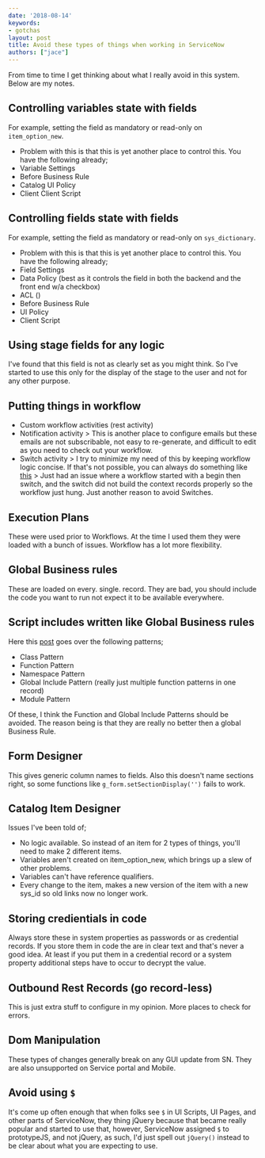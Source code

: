 ```yaml
---
date: '2018-08-14'
keywords:
- gotchas
layout: post
title: Avoid these types of things when working in ServiceNow
authors: ["jace"]
---
```


From time to time I get thinking about what I really avoid in this
system. Below are my notes.

## Controlling variables state with fields

For example, setting the field as mandatory or read-only on
`item_option_new`.

-   Problem with this is that this is yet another place to control this.
    You have the following already;
-   Variable Settings
-   Before Business Rule
-   Catalog UI Policy
-   Client Client Script

## Controlling fields state with fields

For example, setting the field as mandatory or read-only on
`sys_dictionary`.

-   Problem with this is that this is yet another place to control this.
    You have the following already;
-   Field Settings
-   Data Policy (best as it controls the field in both the backend and
    the front end w/a checkbox)
-   ACL ()
-   Before Business Rule
-   UI Policy
-   Client Script

## Using stage fields for any logic

I've found that this field is not as clearly set as you might think. So
I've started to use this only for the display of the stage to the user
and not for any other purpose.

## Putting things in workflow

-   Custom workflow activities (rest activity)
-   Notification activity \> This is another place to configure emails
    but these emails are not subscribable, not easy to re-generate, and
    difficult to edit as you need to check out your workflow.
-   Switch activity \> I try to minimize my need of this by keeping
    workflow logic concise. If that's not possible, you can always do
    something like
    [this](https://snprotips.com/blog/2018/3/15/video-custom-output-transition-conditions-from-a-single-workflow-script-activity) \>
    Just had an issue where a workflow started with a begin then switch,
    and the switch did not build the context records properly so the
    workflow just hung. Just another reason to avoid Switches.

## Execution Plans

These were used prior to Workflows. At the time I used them they were
loaded with a bunch of issues. Workflow has a lot more flexibility.

## Global Business rules

These are loaded on every. single. record. They are bad, you should
include the code you want to run not expect it to be available
everywhere.

## Script includes written like Global Business rules

Here this
[post](https://codecreative.io/servicenow/interface-design-patterns-for-script-includes)
goes over the following patterns;

-   Class Pattern
-   Function Pattern
-   Namespace Pattern
-   Global Include Pattern (really just multiple function patterns in
    one record)
-   Module Pattern

Of these, I think the Function and Global Include Patterns should be
avoided. The reason being is that they are really no better then a
global Business Rule.

## Form Designer

This gives generic column names to fields. Also this doesn't name
sections right, so some functions like `g_form.setSectionDisplay('')`
fails to work.

## Catalog Item Designer

Issues I've been told of;

-   No logic available. So instead of an item for 2 types of things,
    you'll need to make 2 different items.
-   Variables aren't created on item\_option\_new, which brings up a
    slew of other problems.
-   Variables can't have reference qualifiers.
-   Every change to the item, makes a new version of the item with a new
    sys\_id so old links now no longer work.

## Storing credientials in code

Always store these in system properties as passwords or as credential
records. If you store them in code the are in clear text and that's never
a good idea. At least if you put them in a credential record or a
system property additional steps have to occur to decrypt the value.

## Outbound Rest Records (go record-less)

This is just extra stuff to configure in my opinion. More places to
check for errors.

## Dom Manipulation

These types of changes generally break on any GUI update from SN. They
are also unsupported on Service portal and Mobile.

## Avoid using `$`

It's come up often enough that when folks see `$` in UI Scripts, UI
Pages, and other parts of ServiceNow, they thing jQuery because that
became really popular and started to use that, however, ServiceNow
assigned `$` to prototypeJS, and not jQuery, as such, I'd just spell out
`jQuery()` instead to be clear about what you are expecting to use.
